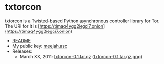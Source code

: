 txtorcon
========

txtorcon is a Twisted-based Python asynchronous controller library for
Tor. The URI for it is [https://timaq4ygg2iegci7.onion](https://timaq4ygg2iegci7.onion)

 * [README](README.html)
 * My public key: [meejah.asc](meejah.asc)
 * Releases:
    * March XX, 2011: [txtorcon-0.1.tar.gz](txtorcon-0.1.tar.gz) ([txtorcon-0.1.tar.gz.gpg](txtorcon-0.1.tar.gz.gpg))